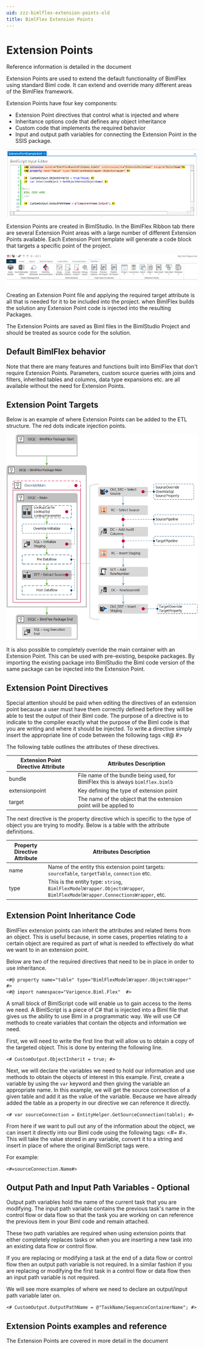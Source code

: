 ```yaml
---
uid: zzz-bimlflex-extension-points-old
title: BimlFlex Extension Points
---
```

# Extension Points

<!-- TODO: Delete, superseded by EP document in concepts -->

Reference information is detailed in the [](xref:bimlflex-extension-point-definitions) document

Extension Points are used to extend the default functionality of BimlFlex using standard Biml code. It can extend and override many different areas of the BimlFlex framework.

Extension Points have four key components:

* Extension Point directives that control what is injected and where
* Inheritance options code that defines any object inheritance
* Custom code that implements the required behavior
* Input and output path variables for connecting the Extension Point in the SSIS package.

![Extension Points Sample Code](images/bimlflex-ss-v5-extension-points-sample-code.png "Extension Points Sample Code")

Extension Points are created in BimlStudio. In the BimlFlex Ribbon tab there are several Extension Point areas with a large number of different Extension Points available. Each Extension Point template will generate a code block that targets a specific point of the project.

![BimlFlex Ribbon UI](images/bimlflex-ss-v5-bimlflex-ui-tab.png "BimlFlex Ribbon UI")

Creating an Extension Point file and applying the required target attribute is all that is needed for it to be included into the project. when BimlFlex builds the solution any Extension Point code is injected into the resulting Packages.

The Extension Points are saved as Biml files in the BimlStudio Project and should be treated as source code for the solution.

## Default BimlFlex behavior

Note that there are many features and functions built into BimlFlex that don't require Extension Points. Parameters, custom source queries with joins and filters, inherited tables and columns, data type expansions etc. are all available without the need for Extension Points.

## Extension Point Targets

Below is an example of where Extension Points can be added to the ETL structure. The red dots indicate injection points.

![Extension Points Injection Points](images/bimlflex-ss-v5-extension-points-sample-flow.png "Extension Points Injection Points")

It is also possible to completely override the main container with an Extension Point. This can be used with pre-existing, bespoke packages. By importing the existing package into BimlStudio the Biml code version of the same package can be injected into the Extension Point.

## Extension Point Directives

Special attention should be paid when editing the directives of an extension point because a user must have them correctly defined before they will be able to test the output of their Biml code. The purpose of a directive is to indicate to the compiler exactly what the purpose of the Biml code is that you are writing and where it should be injected. To write a directive simply insert the appropriate line of code between the following tags <#@ #>

The following table outlines the attributes of these directives.

| Extension Point Directive Attribute | Attributes Description |
| ----------------------------------- | ---------------------- |
| bundle                              | File name of the bundle being used, for BimlFlex this is always `bimlflex.bimlb` |
| extensionpoint                      | Key defining the type of extension point |
| target                              | The name of the object that the extension point will be applied to |

The next directive is the property directive which is specific to the type of object you are trying to modify. Below is a table with the attribute definitions.

| Property Directive Attribute | Attributes Description |
| ---------------------------- | ---------------------- |
| name                         | Name of the entity this extension point targets: `sourceTable`, `targetTable`, `connection` etc. |
| type                         | This is the entity type: `string`, `BimlFlexModelWrapper.ObjectsWrapper`, `BimlFlexModelWrapper.ConnectionsWrapper`, etc. |

## Extension Point Inheritance Code

BimlFlex extension points can inherit the attributes and related items from an object. This is useful because, in some cases, properties relating to a certain object are required as part of what is needed to effectively do what we want to in an extension point.

Below are two of the required directives that need to be in place in order to use inheritance.

```biml
<#@ property name="table" type="BimlFlexModelWrapper.ObjectsWrapper"  #>
<#@ import namespace="Varigence.Biml.Flex"  #>
```

A small block of BimlScript code will enable us to gain access to the items we need. A BimlScript is a piece of C\# that is injected into a Biml file that gives us the ability to use Biml in a programmatic way. We will use C# methods to create variables that contain the objects and information we need.

First, we will need to write the first line that will allow us to obtain a copy of the targeted object. This is done by entering the following line.

```biml
<# CustomOutput.ObjectInherit = true; #>
```

Next, we will declare the variables we need to hold our information and use methods to obtain the objects of interest in this example. First, create a variable by using the `var` keyword and then giving the variable an appropriate name. In this example, we will get the source connection of a given table and add it as the value of the variable. Because we have already added the table as a property in our directive we can reference it directly.

```biml
<# var sourceConnection = EntityHelper.GetSourceConnection(table); #>
```

From here if we want to pull out any of the information about the object, we can insert it directly into our Biml code using the following tags: <#= #>. This will take the value stored in any variable, convert it to a string and insert in place of where the original BimlScript tags were.

For example:

```biml
<#=sourceConnection.Name#>
```

## Output Path and Input Path Variables - Optional

Output path variables hold the name of the current task that you are modifying. The input path variable contains the previous task's name in the control flow or data flow so that the task you are working on can reference the previous item in your Biml code and remain attached.

These two path variables are required when using extension points that either completely replaces tasks or when you are inserting a new task into an existing data flow or control flow.

If you are replacing or modifying a task at the end of a data flow or control flow then an output path variable is not required. In a similar fashion if you are replacing or modifying the first task in a control flow or data flow then an input path variable is not required.

We will see more examples of where we need to declare an output/input path variable later on.

```Biml
<# CustomOutput.OutputPathName = @"TaskName/SequenceContainerName"; #>
```

## Extension Points examples and reference

The Extension Points are covered in more detail in the [](xref:bimlflex-extension-point-definitions) document
